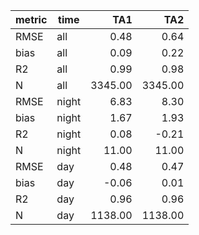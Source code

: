 |metric|time |  TA1  |  TA2  |
|------|-----|------:|------:|
|RMSE  |all  |   0.48|   0.64|
|bias  |all  |   0.09|   0.22|
|R2    |all  |   0.99|   0.98|
|N     |all  |3345.00|3345.00|
|RMSE  |night|   6.83|   8.30|
|bias  |night|   1.67|   1.93|
|R2    |night|   0.08|  -0.21|
|N     |night|  11.00|  11.00|
|RMSE  |day  |   0.48|   0.47|
|bias  |day  |  -0.06|   0.01|
|R2    |day  |   0.96|   0.96|
|N     |day  |1138.00|1138.00|
